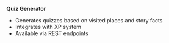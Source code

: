 **Quiz Generator**

*  Generates quizzes based on visited places and story facts
* Integrates with XP system
* Available via REST endpoints
